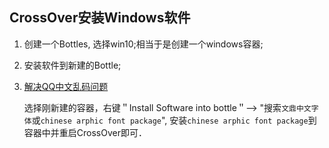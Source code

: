 ## CrossOver安装Windows软件

1. 创建一个Bottles, 选择win10;相当于是创建一个windows容器;

2. 安装软件到新建的Bottle;

3. [解决QQ中文乱码问题](https://www.codeweavers.com/support/forums/general/?t=37;msg=151523)

   选择刚新建的容器，右键＂Install Software into bottle＂--> "搜索`文鼎中文字体`或`chinese arphic font package`", 安装`chinese arphic font package`到容器中并重启CrossOver即可．

